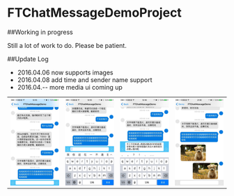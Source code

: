 # FTChatMessageDemoProject

##Working in progress

Still a lot of work to do. Please be patient.

##Update Log

* 2016.04.06 now supports images
* 2016.04.08 add time and sender name support
* 2016.04.-- more media ui coming up






<table>
  <tr>
    <th><img src="/ResourceImages/chatmessage01.jpg" width="250"/></th>
    <th><img src="/ResourceImages/chatmessage02.jpg" width="250"/></th>
    <th><img src="/ResourceImages/chatmessage03.jpg" width="250"/></th>
    <th><img src="/ResourceImages/chatmessage04.jpg" width="250"/></th>
  </tr>
</table>